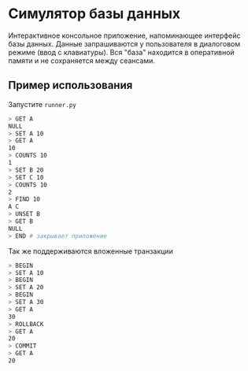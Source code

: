 # Симулятор базы данных

Интерактивное консольное приложение, напоминающее интерфейс базы
данных. Данные запрашиваются у пользователя в диалоговом режиме (ввод
с клавиатуры). Вся "база" находится в оперативной памяти и не
сохраняется между сеансами.

## Пример использования

Запустите `runner.py`

```bash
> GET A
NULL
> SET A 10
> GET A
10
> COUNTS 10
1
> SET B 20
> SET C 10
> COUNTS 10
2
> FIND 10
A C
> UNSET B
> GET B
NULL
> END # закрывает приложение
```

Так же поддерживаются вложенные транзакции

```bash
> BEGIN
> SET A 10
> BEGIN
> SET A 20
> BEGIN
> SET A 30
> GET A
30
> ROLLBACK
> GET A
20
> COMMIT
> GET A
20
```
